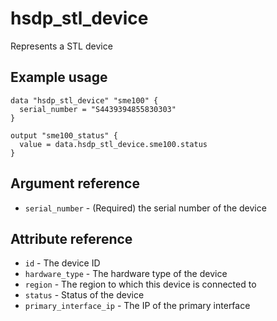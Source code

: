 # hsdp_stl_device
Represents a STL device

## Example usage

```hcl
data "hsdp_stl_device" "sme100" {
  serial_number = "S4439394855830303"
}

output "sme100_status" {
  value = data.hsdp_stl_device.sme100.status
}
```


## Argument reference
* `serial_number` - (Required) the serial number of the device

## Attribute reference
* `id` - The device ID
* `hardware_type` - The hardware type of the device
* `region` - The region to which this device is connected to
* `status` - Status of the device
* `primary_interface_ip` - The IP of the primary interface